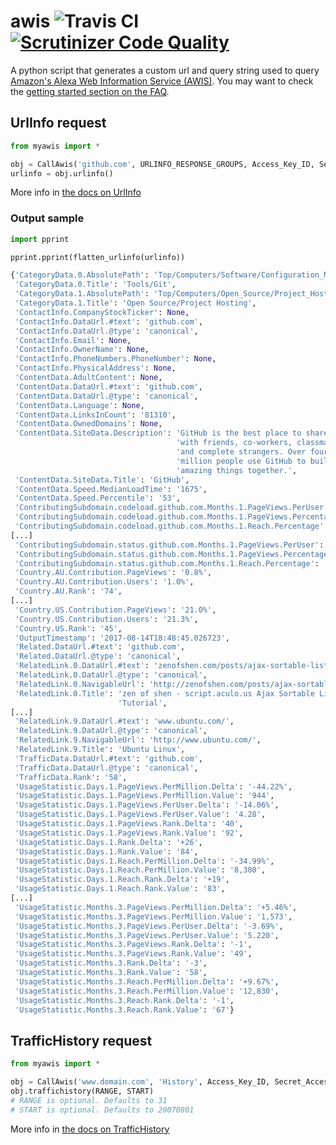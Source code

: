 # awis ![Travis CI](https://travis-ci.org/ashim888/awis.svg?branch=master) [![Scrutinizer Code Quality](https://scrutinizer-ci.com/g/ashim888/awis/badges/quality-score.png?b=master)](https://scrutinizer-ci.com/g/ashim888/awis/?branch=master)

A python script that generates a custom url and query string used to query [Amazon's Alexa Web Information Service (AWIS)](https://aws.amazon.com/awis/). You may want to check the [getting started section on the FAQ](https://aws.amazon.com/awis/faqs/#general_5).

## UrlInfo request
```python
from myawis import *

obj = CallAwis('github.com', URLINFO_RESPONSE_GROUPS, Access_Key_ID, Secret_Access_Key)
urlinfo = obj.urlinfo()
```
More info in [the docs on UrlInfo](https://docs.aws.amazon.com/AlexaWebInfoService/latest/ApiReference_UrlInfoAction.html)

### Output sample
```python
import pprint

pprint.pprint(flatten_urlinfo(urlinfo))

{'CategoryData.0.AbsolutePath': 'Top/Computers/Software/Configuration_Management/Tools/Git',
 'CategoryData.0.Title': 'Tools/Git',
 'CategoryData.1.AbsolutePath': 'Top/Computers/Open_Source/Project_Hosting',
 'CategoryData.1.Title': 'Open Source/Project Hosting',
 'ContactInfo.CompanyStockTicker': None,
 'ContactInfo.DataUrl.#text': 'github.com',
 'ContactInfo.DataUrl.@type': 'canonical',
 'ContactInfo.Email': None,
 'ContactInfo.OwnerName': None,
 'ContactInfo.PhoneNumbers.PhoneNumber': None,
 'ContactInfo.PhysicalAddress': None,
 'ContentData.AdultContent': None,
 'ContentData.DataUrl.#text': 'github.com',
 'ContentData.DataUrl.@type': 'canonical',
 'ContentData.Language': None,
 'ContentData.LinksInCount': '81310',
 'ContentData.OwnedDomains': None,
 'ContentData.SiteData.Description': 'GitHub is the best place to share code '
                                     'with friends, co-workers, classmates, '
                                     'and complete strangers. Over four '
                                     'million people use GitHub to build '
                                     'amazing things together.',
 'ContentData.SiteData.Title': 'GitHub',
 'ContentData.Speed.MedianLoadTime': '1675',
 'ContentData.Speed.Percentile': '53',
 'ContributingSubdomain.codeload.github.com.Months.1.PageViews.PerUser': '1.26',
 'ContributingSubdomain.codeload.github.com.Months.1.PageViews.Percentage': '0.58%',
 'ContributingSubdomain.codeload.github.com.Months.1.Reach.Percentage': '2.39%',
[...]
 'ContributingSubdomain.status.github.com.Months.1.PageViews.PerUser': '1.1',
 'ContributingSubdomain.status.github.com.Months.1.PageViews.Percentage': '0.07%',
 'ContributingSubdomain.status.github.com.Months.1.Reach.Percentage': '0.34%',
 'Country.AU.Contribution.PageViews': '0.8%',
 'Country.AU.Contribution.Users': '1.0%',
 'Country.AU.Rank': '74',
[...]
 'Country.US.Contribution.PageViews': '21.0%',
 'Country.US.Contribution.Users': '21.3%',
 'Country.US.Rank': '45',
 'OutputTimestamp': '2017-08-14T18:48:45.026723',
 'Related.DataUrl.#text': 'github.com',
 'Related.DataUrl.@type': 'canonical',
 'RelatedLink.0.DataUrl.#text': 'zenofshen.com/posts/ajax-sortable-lists-tutorial',
 'RelatedLink.0.DataUrl.@type': 'canonical',
 'RelatedLink.0.NavigableUrl': 'http://zenofshen.com/posts/ajax-sortable-lists-tutorial',
 'RelatedLink.0.Title': 'zen of shen - script.aculo.us Ajax Sortable Lists '
                        'Tutorial',
[...]
 'RelatedLink.9.DataUrl.#text': 'www.ubuntu.com/',
 'RelatedLink.9.DataUrl.@type': 'canonical',
 'RelatedLink.9.NavigableUrl': 'http://www.ubuntu.com/',
 'RelatedLink.9.Title': 'Ubuntu Linux',
 'TrafficData.DataUrl.#text': 'github.com',
 'TrafficData.DataUrl.@type': 'canonical',
 'TrafficData.Rank': '58',
 'UsageStatistic.Days.1.PageViews.PerMillion.Delta': '-44.22%',
 'UsageStatistic.Days.1.PageViews.PerMillion.Value': '944',
 'UsageStatistic.Days.1.PageViews.PerUser.Delta': '-14.06%',
 'UsageStatistic.Days.1.PageViews.PerUser.Value': '4.28',
 'UsageStatistic.Days.1.PageViews.Rank.Delta': '40',
 'UsageStatistic.Days.1.PageViews.Rank.Value': '92',
 'UsageStatistic.Days.1.Rank.Delta': '+26',
 'UsageStatistic.Days.1.Rank.Value': '84',
 'UsageStatistic.Days.1.Reach.PerMillion.Delta': '-34.99%',
 'UsageStatistic.Days.1.Reach.PerMillion.Value': '8,380',
 'UsageStatistic.Days.1.Reach.Rank.Delta': '+19',
 'UsageStatistic.Days.1.Reach.Rank.Value': '83',
[...]
 'UsageStatistic.Months.3.PageViews.PerMillion.Delta': '+5.46%',
 'UsageStatistic.Months.3.PageViews.PerMillion.Value': '1,573',
 'UsageStatistic.Months.3.PageViews.PerUser.Delta': '-3.69%',
 'UsageStatistic.Months.3.PageViews.PerUser.Value': '5.220',
 'UsageStatistic.Months.3.PageViews.Rank.Delta': '-1',
 'UsageStatistic.Months.3.PageViews.Rank.Value': '49',
 'UsageStatistic.Months.3.Rank.Delta': '-3',
 'UsageStatistic.Months.3.Rank.Value': '58',
 'UsageStatistic.Months.3.Reach.PerMillion.Delta': '+9.67%',
 'UsageStatistic.Months.3.Reach.PerMillion.Value': '12,830',
 'UsageStatistic.Months.3.Reach.Rank.Delta': '-1',
 'UsageStatistic.Months.3.Reach.Rank.Value': '67'}
```

## TrafficHistory request
```python
from myawis import *

obj = CallAwis('www.domain.com', 'History', Access_Key_ID, Secret_Access_Key)
obj.traffichistory(RANGE, START)
# RANGE is optional. Defaults to 31
# START is optional. Defaults to 20070801
```
More info in [the docs on TrafficHistory](https://docs.aws.amazon.com/AlexaWebInfoService/latest/ApiReference_TrafficHistoryAction.html)
